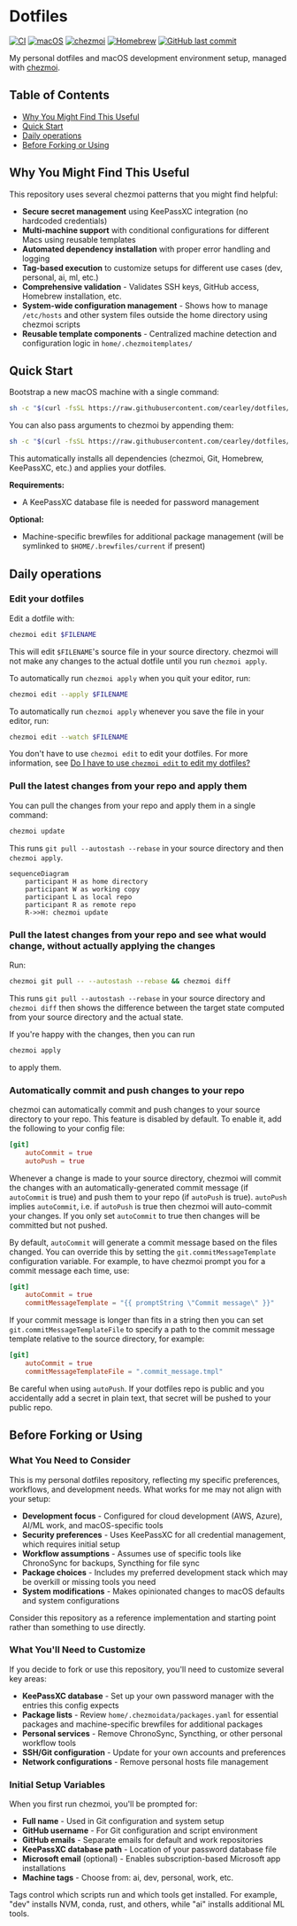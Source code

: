 # Dotfiles

[![CI](https://github.com/cearley/dotfiles/actions/workflows/ci.yml/badge.svg)](https://github.com/cearley/dotfiles/actions)
[![macOS](https://img.shields.io/badge/macOS-supported-success)](https://www.apple.com/macos/)
[![chezmoi](https://img.shields.io/badge/managed%20with-chezmoi-blue)](https://www.chezmoi.io/)
[![Homebrew](https://img.shields.io/badge/package%20manager-Homebrew-orange)](https://brew.sh/)
[![GitHub last commit](https://img.shields.io/github/last-commit/cearley/dotfiles)](https://github.com/cearley/dotfiles/commits)

My personal dotfiles and macOS development environment setup, managed with [chezmoi](https://chezmoi.io).

## Table of Contents

- [Why You Might Find This Useful](#why-you-might-find-this-useful)
- [Quick Start](#quick-start)
- [Daily operations](#daily-operations)
- [Before Forking or Using](#before-forking-or-using)

## Why You Might Find This Useful

This repository uses several chezmoi patterns that you might find helpful:
- **Secure secret management** using KeePassXC integration (no hardcoded credentials)
- **Multi-machine support** with conditional configurations for different Macs using reusable templates
- **Automated dependency installation** with proper error handling and logging
- **Tag-based execution** to customize setups for different use cases (dev, personal, ai, ml, etc.)
- **Comprehensive validation** - Validates SSH keys, GitHub access, Homebrew installation, etc.
- **System-wide configuration management** - Shows how to manage `/etc/hosts` and other system files outside the home directory using chezmoi scripts
- **Reusable template components** - Centralized machine detection and configuration logic in `home/.chezmoitemplates/`

## Quick Start

Bootstrap a new macOS machine with a single command:

```sh
sh -c "$(curl -fsSL https://raw.githubusercontent.com/cearley/dotfiles/main/remote_install.sh)"
```

You can also pass arguments to chezmoi by appending them:

```sh
sh -c "$(curl -fsSL https://raw.githubusercontent.com/cearley/dotfiles/main/remote_install.sh)" -- init --apply $GITHUB_USERNAME --keep-going --verbose
```

This automatically installs all dependencies (chezmoi, Git, Homebrew, KeePassXC, etc.) and applies your dotfiles.

**Requirements:** 
- A KeePassXC database file is needed for password management

**Optional:**
- Machine-specific brewfiles for additional package management (will be symlinked to `$HOME/.brewfiles/current` if present)

## Daily operations

### Edit your dotfiles

Edit a dotfile with:

```sh
chezmoi edit $FILENAME
```

This will edit `$FILENAME`'s source file in your source directory. chezmoi will
not make any changes to the actual dotfile until you run `chezmoi apply`.

To automatically run `chezmoi apply` when you quit your editor, run:

```sh
chezmoi edit --apply $FILENAME
```

To automatically run `chezmoi apply` whenever you save the file in your editor, run:

```sh
chezmoi edit --watch $FILENAME
```

You don't have to use `chezmoi edit` to edit your dotfiles. For more
information, see [Do I have to use `chezmoi edit` to edit my
dotfiles?](frequently-asked-questions/usage.md#how-do-i-edit-my-dotfiles-with-chezmoi)

### Pull the latest changes from your repo and apply them

You can pull the changes from your repo and apply them in a single command:

```sh
chezmoi update
```

This runs `git pull --autostash --rebase` in your source directory and then
`chezmoi apply`.

```mermaid
sequenceDiagram
    participant H as home directory
    participant W as working copy
    participant L as local repo
    participant R as remote repo
    R->>H: chezmoi update
```

### Pull the latest changes from your repo and see what would change, without actually applying the changes

Run:

```sh
chezmoi git pull -- --autostash --rebase && chezmoi diff
```

This runs `git pull --autostash --rebase` in your source directory and `chezmoi
diff` then shows the difference between the target state computed from your
source directory and the actual state.

If you're happy with the changes, then you can run

```sh
chezmoi apply
```

to apply them.

### Automatically commit and push changes to your repo

chezmoi can automatically commit and push changes to your source directory to
your repo. This feature is disabled by default. To enable it, add the following
to your config file:

```toml title="~/.config/chezmoi/chezmoi.toml"
[git]
    autoCommit = true
    autoPush = true
```

Whenever a change is made to your source directory, chezmoi will commit the
changes with an automatically-generated commit message (if `autoCommit` is true)
and push them to your repo (if `autoPush` is true). `autoPush` implies
`autoCommit`, i.e. if `autoPush` is true then chezmoi will auto-commit your
changes. If you only set `autoCommit` to true then changes will be committed but
not pushed.

By default, `autoCommit` will generate a commit message based on the files
changed. You can override this by setting the `git.commitMessageTemplate`
configuration variable. For example, to have chezmoi prompt you for a commit
message each time, use:

```toml title="~/.config/chezmoi/chezmoi.toml"
[git]
    autoCommit = true
    commitMessageTemplate = "{{ promptString \"Commit message\" }}"
```

If your commit message is longer than fits in a string then you can set
`git.commitMessageTemplateFile` to specify a path to the commit message template
relative to the source directory, for example:

```toml title="~/.config/chezmoi/chezmoi.toml"
[git]
    autoCommit = true
    commitMessageTemplateFile = ".commit_message.tmpl"
```

Be careful when using `autoPush`. If your dotfiles repo is public and you
accidentally add a secret in plain text, that secret will be pushed to your
public repo.

## Before Forking or Using

### What You Need to Consider

This is my personal dotfiles repository, reflecting my specific preferences, workflows, and development needs. What works for me may not align with your setup:

- **Development focus** - Configured for cloud development (AWS, Azure), AI/ML work, and macOS-specific tools
- **Security preferences** - Uses KeePassXC for all credential management, which requires initial setup
- **Workflow assumptions** - Assumes use of specific tools like ChronoSync for backups, Syncthing for file sync
- **Package choices** - Includes my preferred development stack which may be overkill or missing tools you need
- **System modifications** - Makes opinionated changes to macOS defaults and system configurations

Consider this repository as a reference implementation and starting point rather than something to use directly.

### What You'll Need to Customize

If you decide to fork or use this repository, you'll need to customize several key areas:

- **KeePassXC database** - Set up your own password manager with the entries this config expects
- **Package lists** - Review `home/.chezmoidata/packages.yaml` for essential packages and machine-specific brewfiles for additional packages
- **Personal services** - Remove ChronoSync, Syncthing, or other personal workflow tools
- **SSH/Git configuration** - Update for your own accounts and preferences
- **Network configurations** - Remove personal hosts file management

### Initial Setup Variables
When you first run chezmoi, you'll be prompted for:
- **Full name** - Used in Git configuration and system setup
- **GitHub username** - For Git configuration and script environment
- **GitHub emails** - Separate emails for default and work repositories
- **KeePassXC database path** - Location of your password database file
- **Microsoft email** (optional) - Enables subscription-based Microsoft app installations
- **Machine tags** - Choose from: ai, dev, personal, work, etc.

Tags control which scripts run and which tools get installed. For example, "dev" installs NVM, conda, rust, and others, while "ai" installs additional ML tools.
